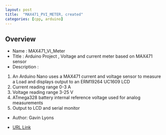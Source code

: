 ```yaml
---
layout: post
title:  "MAX471_PVI_METER, created"
categories: [cpp, arduino]
---
```



Overview
--------------------
* Name : MAX471_VI_Meter
* Title : Arduino Project , Voltage and current meter based on MAX471 sensor 
* Description : 

1. An Arduino Nano uses a MAX471 current and voltage sensor to measure a Load
and displays output to an ERM19264  UC1609 LCD
2. Current reading  range  0-3 A 
3. Voltage reading  range 3-25 V
4. ATmega328 battery internal reference voltage used for analog measurements
5. Output to LCD and  serial monitor

* Author: Gavin Lyons


* [URL Link](https://github.com/gavinlyonsrepo/MAX471_PVI_METER) 


